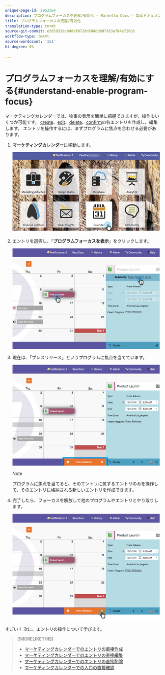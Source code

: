 ```yaml
---
unique-page-id: 2953364
description: プログラムフォーカスを理解/有効化 — Marketto Docs — 製品ドキュメント
title: プログラムフォーカスの把握/有効化
translation-type: tm+mt
source-git-commit: e5050328cbddaf072dd60ddd8d7363a704e720b5
workflow-type: tm+mt
source-wordcount: '151'
ht-degree: 0%

---
```



# プログラムフォーカスを理解/有効にする{#understand-enable-program-focus}

マーケティングカレンダーでは、物事の表示を簡単に把握できますが、操作もいくつか可能です。 [create](/help/marketo/product-docs/core-marketo-concepts/marketing-calendar/working-with-the-calendar/create-entries-directly-in-the-marketing-calendar.md)、[edit](/help/marketo/product-docs/core-marketo-concepts/marketing-calendar/working-with-the-calendar/edit-entries-directly-in-the-marketing-calendar.md)、[delete](/help/marketo/product-docs/core-marketo-concepts/marketing-calendar/working-with-the-calendar/delete-entries-directly-in-the-marketing-calendar.md)、[confirm](/help/marketo/product-docs/core-marketo-concepts/marketing-calendar/working-with-the-calendar/confirm-entries-directly-in-the-marketing-calendar.md)の各エントリを作成し、編集します。 エントリを操作するには、まずプログラムに焦点を合わせる必要があります。

1. **マーケティングカレンダー**&#x200B;に移動します。

   ![](assets/2017-05-10-15-30-47-1.png)

1. エントリを選択し、「**プログラムフォーカスを表示**」をクリックします。

   ![](assets/image2014-10-20-13-3a24-3a3.png)

1. 現在は、「プレスリリース」というプログラムに焦点を当てています。

   ![](assets/image2014-10-20-13-3a24-3a15.png)

   >[!NOTE]
   >
   >プログラムに焦点を当てると、そのエントリに属するエントリのみを操作して、そのエントリに格納される新しいエントリを作成できます。

1. 完了したら、フォーカスを解放して他のプログラムやエントリとやり取りします。

   ![](assets/image2014-10-20-13-3a24-3a24.png)

すごい！ 次に、エントリの操作について学びます。

>[!MORELIKETHIS]
>
>* [マーケティングカレンダーでのエントリの直接作成](/help/marketo/product-docs/core-marketo-concepts/marketing-calendar/working-with-the-calendar/create-entries-directly-in-the-marketing-calendar.md)
>* [マーケティングカレンダーでのエントリの直接編集](/help/marketo/product-docs/core-marketo-concepts/marketing-calendar/working-with-the-calendar/edit-entries-directly-in-the-marketing-calendar.md)
>* [マーケティングカレンダーでのエントリの直接削除](/help/marketo/product-docs/core-marketo-concepts/marketing-calendar/working-with-the-calendar/delete-entries-directly-in-the-marketing-calendar.md)
>* [マーケティングカレンダーでの入口の直接確認](/help/marketo/product-docs/core-marketo-concepts/marketing-calendar/working-with-the-calendar/confirm-entries-directly-in-the-marketing-calendar.md)

